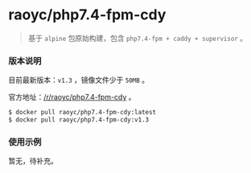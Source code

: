 # raoyc/php7.4-fpm-cdy

>   基于 `alpine` 包原始构建，包含 `php7.4-fpm + caddy + supervisor` 。

### 版本说明

目前最新版本：`v1.3` ，镜像文件少于 `50MB` 。

官方地址：[/r/raoyc/php7.4-fpm-cdy](https://hub.docker.com/r/raoyc/php7.4-fpm-cdy) 。

```bash
$ docker pull raoyc/php7.4-fpm-cdy:latest
$ docker pull raoyc/php7.4-fpm-cdy:v1.3
```

### 使用示例

暂无，待补充。
